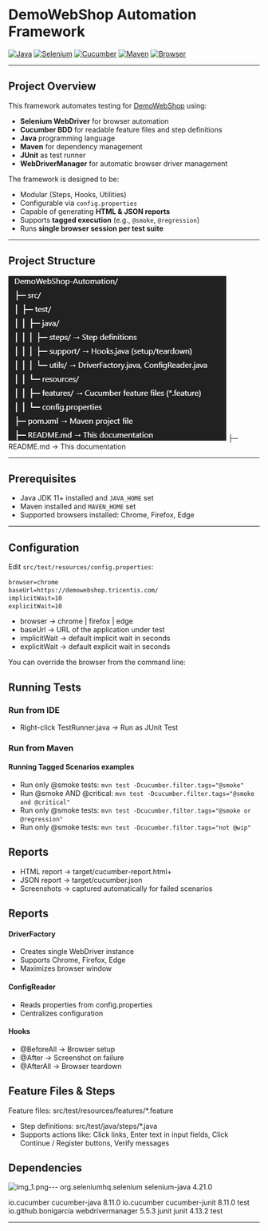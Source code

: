 # DemoWebShop Automation Framework

[![Java](https://img.shields.io/badge/Java-11+-blue)](https://www.oracle.com/java/)
[![Selenium](https://img.shields.io/badge/Selenium-4.21.0-green)](https://www.selenium.dev/)
[![Cucumber](https://img.shields.io/badge/Cucumber-8.11.0-orange)](https://cucumber.io/)
[![Maven](https://img.shields.io/badge/Maven-3.9.2-red)](https://maven.apache.org/)
[![Browser](https://img.shields.io/badge/Browser-Chrome%2FFirefox%2FEdge-yellow)](#)

---

## Project Overview

This framework automates testing for [DemoWebShop](https://demowebshop.tricentis.com/) using:

- **Selenium WebDriver** for browser automation
- **Cucumber BDD** for readable feature files and step definitions
- **Java** programming language
- **Maven** for dependency management
- **JUnit** as test runner
- **WebDriverManager** for automatic browser driver management

The framework is designed to be:

- Modular (Steps, Hooks, Utilities)
- Configurable via `config.properties`
- Capable of generating **HTML & JSON reports**
- Supports **tagged execution** (e.g., `@smoke`, `@regression`)
- Runs **single browser session per test suite**

---

## Project Structure

![img.png](img.png)
├─ README.md → This documentation


---

## Prerequisites

- Java JDK 11+ installed and `JAVA_HOME` set
- Maven installed and `MAVEN_HOME` set
- Supported browsers installed: Chrome, Firefox, Edge

---

## Configuration

Edit `src/test/resources/config.properties`:

```properties
browser=chrome
baseUrl=https://demowebshop.tricentis.com/
implicitWait=10
explicitWait=10

```
- browser → chrome | firefox | edge
- baseUrl → URL of the application under test
- implicitWait → default implicit wait in seconds
- explicitWait → default explicit wait in seconds

You can override the browser from the command line:

## Running Tests
### Run from IDE
- Right-click TestRunner.java → Run as JUnit Test
### Run from Maven


#### Running Tagged Scenarios examples
+ Run only @smoke tests:
``` mvn test -Dcucumber.filter.tags="@smoke" ```
+ Run @smoke AND @critical:
  ``` mvn test -Dcucumber.filter.tags="@smoke and @critical" ```
+ Run only @smoke tests:
    ``` mvn test -Dcucumber.filter.tags="@smoke or @regression" ```
+ Run only @smoke tests:
    ``` mvn test -Dcucumber.filter.tags="not @wip" ```

## Reports
+ HTML report → target/cucumber-report.html+ 
+ JSON report → target/cucumber.json
+ Screenshots → captured automatically for failed scenarios

## Reports
#### DriverFactory
+ Creates single WebDriver instance
+ Supports Chrome, Firefox, Edge
+ Maximizes browser window

#### ConfigReader
+ Reads properties from config.properties
+ Centralizes configuration

#### Hooks
+ @BeforeAll → Browser setup
+ @After → Screenshot on failure
+ @AfterAll → Browser teardown

## Feature Files & Steps
Feature files: src/test/resources/features/*.feature

+ Step definitions: src/test/java/steps/*.java
+ Supports actions like: Click links, Enter text in input fields, Click Continue / Register buttons, 
Verify messages

## Dependencies
![img_1.png](img_1.png)--- <!-- Selenium -->
<dependency>
<groupId>org.seleniumhq.selenium</groupId>
<artifactId>selenium-java</artifactId>
<version>4.21.0</version>
</dependency>

<!-- Cucumber -->
<dependency>
    <groupId>io.cucumber</groupId>
    <artifactId>cucumber-java</artifactId>
    <version>8.11.0</version>
</dependency>
<dependency>
    <groupId>io.cucumber</groupId>
    <artifactId>cucumber-junit</artifactId>
    <version>8.11.0</version>
    <scope>test</scope>
</dependency>

<!-- WebDriverManager -->
<dependency>
    <groupId>io.github.bonigarcia</groupId>
    <artifactId>webdrivermanager</artifactId>
    <version>5.5.3</version>
</dependency>

<!-- JUnit -->
<dependency>
    <groupId>junit</groupId>
    <artifactId>junit</artifactId>
    <version>4.13.2</version>
    <scope>test</scope>
</dependency>

---
